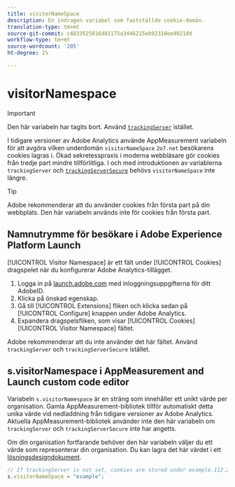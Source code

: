 ```yaml
---
title: visitorNameSpace
description: En indragen variabel som fastställde cookie-domän.
translation-type: tm+mt
source-git-commit: c4833525816d81175a3446215eb92310ee4021dd
workflow-type: tm+mt
source-wordcount: '205'
ht-degree: 1%

---
```



# visitorNamespace

>[!IMPORTANT]
>
>Den här variabeln har tagits bort. Använd [`trackingServer`](trackingserver.md) istället.

I tidigare versioner av Adobe Analytics använde AppMeasurement variabeln för att avgöra vilken underdomän `visitorNameSpace` `2o7.net` besökarens cookies lagras i. Ökad sekretesspraxis i moderna webbläsare gör cookies från tredje part mindre tillförlitliga. I och med introduktionen av variablerna `trackingServer` och [`trackingServerSecure`](trackingserversecure.md) behövs `visitorNameSpace` inte längre.

>[!TIP]
>
>Adobe rekommenderar att du använder cookies från första part på din webbplats. Den här variabeln används inte för cookies från första part.

## Namnutrymme för besökare i Adobe Experience Platform Launch

[!UICONTROL Visitor Namespace] är ett fält under [!UICONTROL Cookies] dragspelet när du konfigurerar Adobe Analytics-tillägget.

1. Logga in på [launch.adobe.com](https://launch.adobe.com) med inloggningsuppgifterna för ditt AdobeID.
2. Klicka på önskad egenskap.
3. Gå till [!UICONTROL Extensions] fliken och klicka sedan på [!UICONTROL Configure] knappen under Adobe Analytics.
4. Expandera dragspelsfliken, som visar [!UICONTROL Cookies] [!UICONTROL Visitor Namespace] fältet.

Adobe rekommenderar att du inte använder det här fältet. Använd `trackingServer` och `trackingServerSecure` istället.

## s.visitorNamespace i AppMeasurement and Launch custom code editor

Variabeln `s.visitorNamespace` är en sträng som innehåller ett unikt värde per organisation. Gamla AppMeasurement-bibliotek tillför automatiskt detta unika värde vid nedladdning från tidigare versioner av Adobe Analytics. Aktuella AppMeasurement-bibliotek använder inte den här variabeln om `trackingServer` och `trackingServerSecure` inte har angetts.

Om din organisation fortfarande behöver den här variabeln väljer du ett värde som representerar din organisation. Du kan lagra det här värdet i ett [lösningsdesigndokument](../../prepare/solution-design.md).

```js
// If trackingServer is not set, cookies are stored under example.112.2o7.net
s.visitorNameSpace = "example";
```

